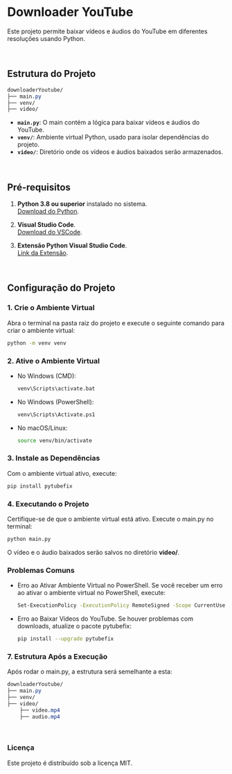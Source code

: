 # Downloader YouTube

Este projeto permite baixar vídeos e áudios do YouTube em diferentes resoluções usando Python.

<br/>

## Estrutura do Projeto

```css
downloaderYoutube/
├── main.py
├── venv/
├── video/
```

- **`main.py`**: O main contém a lógica para baixar vídeos e áudios do YouTube.
- **`venv/`**: Ambiente virtual Python, usado para isolar dependências do projeto.
- **`video/`**: Diretório onde os vídeos e áudios baixados serão armazenados.

<br/>

## Pré-requisitos

1. **Python 3.8 ou superior** instalado no sistema.  
   [Download do Python](https://www.python.org/).

2. **Visual Studio Code**.  
   [Download do VSCode](https://code.visualstudio.com/).

3. **Extensão Python Visual Studio Code**.   
   [Link da Extensão](https://code.visualstudio.com/docs/languages/python).

<br/>

## Configuração do Projeto

### 1. Crie o Ambiente Virtual
Abra o terminal na pasta raiz do projeto e execute o seguinte comando para criar o ambiente virtual:

```bash
python -m venv venv
```

### 2. Ative o Ambiente Virtual
- No Windows (CMD):

   ```bash
   venv\Scripts\activate.bat
   ```

- No Windows (PowerShell):

   ```bash
   venv\Scripts\Activate.ps1
   ```

- No macOS/Linux:

   ```bash
   source venv/bin/activate
   ```

### 3. Instale as Dependências
Com o ambiente virtual ativo, execute:

```bash
pip install pytubefix
```
### 4. Executando o Projeto
Certifique-se de que o ambiente virtual está ativo. Execute o main.py no terminal:

```bash
python main.py
```
O vídeo e o áudio baixados serão salvos no diretório **video/**.

### Problemas Comuns
- Erro ao Ativar Ambiente Virtual no PowerShell. Se você receber um erro ao ativar o ambiente virtual no PowerShell, execute:

   ```bash
   Set-ExecutionPolicy -ExecutionPolicy RemoteSigned -Scope CurrentUser
   ```
- Erro ao Baixar Vídeos do YouTube. Se houver problemas com downloads, atualize o pacote pytubefix:

   ```bash
   pip install --upgrade pytubefix
   ```

### 7. Estrutura Após a Execução
Após rodar o main.py, a estrutura será semelhante a esta:

```css
downloaderYoutube/
├── main.py
├── venv/
├── video/
    ├── video.mp4
    ├── audio.mp4

```

<br/>

### Licença
Este projeto é distribuído sob a licença MIT.